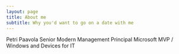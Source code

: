 ```yaml
---
layout: page
title: About me
subtitle: Why you'd want to go on a date with me
---
```


Petri Paavola
Senior Modern Management Principal
Microsoft MVP / Windows and Devices for IT




